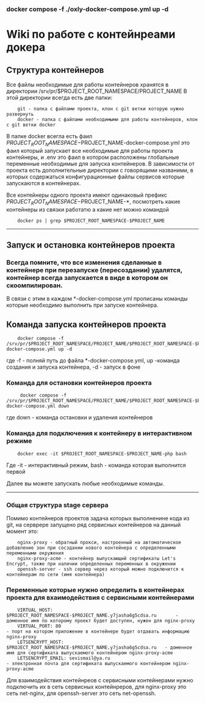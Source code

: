### docker compose -f ./oxly-docker-compose.yml up -d




# Wiki по работе с контейнреами докера

## Структура контейнеров

Все файлы необходимые для работы контейнеров хранятся в директории /srv/pr/$PROJECT_ROOT_NAMESPACE/PROJECT_NAME
В этой директории всегда есть две папки:
```
    git - папка с файлами проекта, клон с git ветки которую нужно развернуть
    docker - папка с файлами необходимыми для работы контейнеров, клон с git ветки docker
```
В папке docker всегла есть фаил $PROJECT_ROOT_NAMESPACE-$PROJECT_NAME-docker-compose.yml это фаил который запускает все необходимые для работы проекта контейнеры, и .env это фаил в котором расположены глобальные переменные необходимые для запуска контейнеров. В зависимости от проекта есть дополнительные директории с говорящими названими, в которых содержаться конфигурационные файлы сервисов которые запускаются в контейнерах.

Все контейнеры одного проекта имеют одинаковый префикс $PROJECT_ROOT_NAMESPACE-$PROJECT_NAME-*, посмотреть какие контейнеры из связки работатю а какие нет можно командой 
```
    docker ps | grep $PROJECT_ROOT_NAMESPACE-$PROJECT_NAME
```
---

## Запуск и остановка контейнеров проекта  
  

### Всегда помните, что все изменения сделанные в контейнере при перезапуске (пересоздании) удалятся, контейнер всегда запускается в виде в котором он скоомпилирован.

В связи с этим в каждом *-docker-compose.yml прописаны команды которые необходимо выполнить при запуске контейнера.

## Команда запуска контейнеров проекта 
```
    docker compose -f /srv/pr/$PROJECT_ROOT_NAMESPACE/PROJECT_NAME/$PROJECT_ROOT_NAMESPACE-$PROJECT_NAME-docker-compose.yml up -d
```
где -f - полняй путь до файла *-docker-compose.yml, up -команда создания и запуска контейнера, -d - запуск в фоне

###  Команда для остановки контейнеров проекта 
```
     docker compose -f /srv/pr/$PROJECT_ROOT_NAMESPACE/PROJECT_NAME/$PROJECT_ROOT_NAMESPACE-$PROJECT_NAME-docker-compose.yml down
```
где down - команда остановки и удаления контейнеров 

### Команда для подключения к контейнеру в интерактивном режиме
```
    docker exec -it $PROJECT_ROOT_NAMESPACE-$PROJECT_NAME-php bash
```
Где -it - интерактивный режим, bash - команда которая выполнится первой

Далее вы можете запускать любые необходимые команды.

---

### Общая структура stage сервера

Помимо контейнеров проектов задача которых выполненине кода из git, на серврере запущено ряд сервисных контейнеров на данный момент это:
```
    nginx-proxy - обратный прокси, настроенный на автоматическое добавление зон при сосздании нового контейнера с определенными переменными окружения
    nginx-proxy-acme - контейнер выпускающий сертификаты Let's Encrypt, также при наличии определенных переменных в окружении
    openssh-server - ssh сервер через который можно подключится к контейнерам по сети (имя контейнера)
```
### Переменные которые нужно определить в контейнерах проекта для вхаимодействия с сервисными контейнерами
```
    VIRTUAL_HOST: $PROJECT_ROOT_NAMESPACE-$PROJECT_NAME.y7jasha6g5cdsa.ru       - доменное имя по которому проект будет доступен, нужен для nginx-proxy
    VIRTUAL_PORT: 80                                                            - порт на котором приложение в контейнере будет отдавать информацию nginx-proxy
    LETSENCRYPT_HOST: $PROJECT_ROOT_NAMESPACE-$PROJECT_NAME.y7jasha6g5cdsa.ru   - доменное имя для сертификата выпускаемого контейнером nginx-proxy-acme
    LETSENCRYPT_EMAIL: sevismail@ya.ru                                          - электронная почта для сертификата выпускаемого контейнером nginx-proxy-acme
```
Для взаимодействия контейнреов с сервисными контейнерами нужно подключить их в сеть сервисных контейнреров, для nginx-proxy это сеть net-nginx, для openssh-server это сеть net-openssh.
